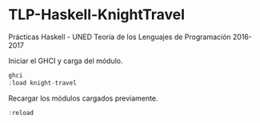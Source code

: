 # TLP-Haskell-KnightTravel
Prácticas Haskell - UNED Teoría de los Lenguajes de Programación 2016-2017

Iniciar el GHCI y carga del módulo. 

```haskell
ghci
:load knight-travel
```
Recargar los módulos cargados previamente.
```haskell
:reload
```